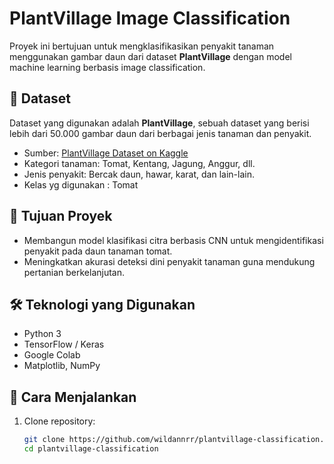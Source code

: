 # PlantVillage Image Classification

Proyek ini bertujuan untuk mengklasifikasikan penyakit tanaman menggunakan gambar daun dari dataset **PlantVillage** dengan model machine learning berbasis image classification.

## 📁 Dataset

Dataset yang digunakan adalah **PlantVillage**, sebuah dataset yang berisi lebih dari 50.000 gambar daun dari berbagai jenis tanaman dan penyakit.

- Sumber: [PlantVillage Dataset on Kaggle](https://www.kaggle.com/datasets/emmarex/plantdisease)
- Kategori tanaman: Tomat, Kentang, Jagung, Anggur, dll.
- Jenis penyakit: Bercak daun, hawar, karat, dan lain-lain.
- Kelas yg digunakan : Tomat
  
## 🧠 Tujuan Proyek

- Membangun model klasifikasi citra berbasis CNN untuk mengidentifikasi penyakit pada daun tanaman tomat.
- Meningkatkan akurasi deteksi dini penyakit tanaman guna mendukung pertanian berkelanjutan.

## 🛠️ Teknologi yang Digunakan

- Python 3
- TensorFlow / Keras
- Google Colab
- Matplotlib, NumPy

## 🚀 Cara Menjalankan

1. Clone repository:
   ```bash
   git clone https://github.com/wildannrr/plantvillage-classification.git
   cd plantvillage-classification
